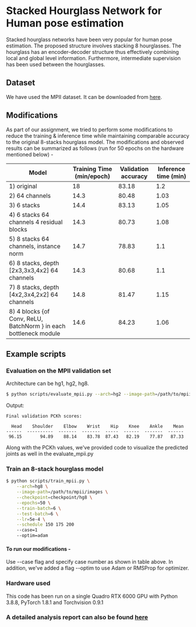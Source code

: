 # Stacked Hourglass Network for Human pose estimation

Stacked hourglass networks have been very popular for human pose estimation. The proposed structure involves stacking 8 hourglasses. The hourglass has an encoder-decoder structure thus effectively combining local and global level information. Furthermore, intermediate supervision has been used between the hourglasses.

## Dataset

We have used the MPII dataset. It can be downloaded from [here](http://human-pose.mpi-inf.mpg.de/#download).

## Modifications

As part of our assignment, we tried to perform some modifications to reduce the training & inference time while maintaining comparable accuracy to the original 8-stacks hourglass model. The modifications and observed results can be summarized as follows (run for 50 epochs on the hardware mentioned below) - 

| Model         | Training Time (min/epoch) | Validation accuracy  | Inference time (min)
| ------------- |---------------------------| ---------------------| ---------------------|
| 1) original      | 18             | 83.18                |  1.2             |
| 2) 64 channels      | 14.3             | 80.48                |  1.03             |
| 3) 6 stacks      | 14.4             | 83.13                |  1.05             |
| 4) 6 stacks 64 channels 4 residual blocks      | 14.3             | 80.73                |  1.08             |
| 5) 8 stacks 64 channels, instance norm      | 14.7             | 78.83                |  1.1             |
| 6) 8 stacks, depth [2x3,3x3,4x2] 64 channels     | 14.3             | 80.68                |  1.1             |
| 7) 8 stacks, depth [4x2,3x4,2x2] 64 channels     | 14.8             | 81.47                |  1.15             |
| 8) 4 blocks {of Conv, ReLU, BatchNorm } in each bottleneck module      | 14.6             | 84.23                |  1.06   |

## Example scripts


### Evaluation on the MPII validation set

Architecture can be hg1, hg2, hg8.

```bash
$ python scripts/evaluate_mpii.py --arch=hg2 --image-path=/path/to/mpii/images --model-file=/path/to/saved/model_checkpoint
```

Output:

```
Final validation PCKh scores:

  Head    Shoulder    Elbow    Wrist    Hip    Knee    Ankle    Mean
------  ----------  -------  -------  -----  ------  -------  ------
 96.15       94.89    88.14    83.78  87.43   82.19    77.87   87.33
```

Along with the PCKh values, we've provided code to visualize the predicted joints as well in the evaluate_mpii.py

### Train an 8-stack hourglass model

```bash
$ python scripts/train_mpii.py \
    --arch=hg8 \
    --image-path=/path/to/mpii/images \
    --checkpoint=checkpoint/hg8 \
    --epochs=50 \
    --train-batch=6 \
    --test-batch=6 \
    --lr=5e-4 \
    --schedule 150 175 200
    --case=1
    --optim=adam
```

#### To run our modifications - 

Use --case flag and specify case number as shown in table above. In addition, we've added a flag --optim to use Adam or RMSProp for optimizer.

### Hardware used

This code has been run on a single Quadro RTX 6000 GPU with Python 3.8.8, PyTorch 1.8.1 and Torchvision 0.9.1

### A detailed analysis report can also be found [here](https://github.com/rush2406/pytorch-stacked-hourglass/blob/master/Assigment-Report.pdf)
